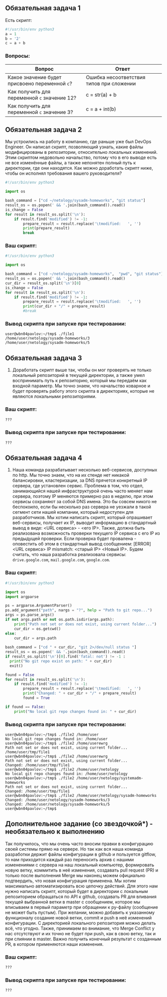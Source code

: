 ## Обязательная задача 1

Есть скрипт:
```python
#!/usr/bin/env python3
a = 1
b = '2'
c = a + b
```

### Вопросы:
| Вопрос  | Ответ |
| ------------- | ------------- |
| Какое значение будет присвоено переменной `c`?  | Ошибка несоответствия типов при сложении |
| Как получить для переменной `c` значение 12?  | c = str(a) + b |
| Как получить для переменной `c` значение 3?  | c = a + int(b)  |

## Обязательная задача 2
Мы устроились на работу в компанию, где раньше уже был DevOps Engineer. Он написал скрипт, позволяющий узнать, какие файлы модифицированы в репозитории, относительно локальных изменений. Этим скриптом недовольно начальство, потому что в его выводе есть не все изменённые файлы, а также непонятен полный путь к директории, где они находятся. Как можно доработать скрипт ниже, чтобы он исполнял требования вашего руководителя?

```python
#!/usr/bin/env python3

import os

bash_command = ["cd ~/netology/sysadm-homeworks", "git status"]
result_os = os.popen(' && '.join(bash_command)).read()
is_change = False
for result in result_os.split('\n'):
    if result.find('modified') != -1:
        prepare_result = result.replace('\tmodified:   ', '')
        print(prepare_result)
        break
```

### Ваш скрипт:
```python
#!/usr/bin/env python3

import os

bash_command = ["cd ~/netology/sysadm-homeworks",  "pwd", "git status"]
result_os = os.popen(' && '.join(bash_command)).read()
cur_dir = result_os.split('\n')[0]
is_change = False
for result in result_os.split('\n'):
    if result.find('modified') != -1:
        prepare_result = result.replace('\tmodified:   ', '')
        print(cur_dir + "/" + prepare_result)
        #break
```

### Вывод скрипта при запуске при тестировании:
```
user@wbn04pavlov:~/tmp$ ./file1
/home/user/netology/sysadm-homeworks/3
/home/user/netology/sysadm-homeworks/5
```

## Обязательная задача 3
1. Доработать скрипт выше так, чтобы он мог проверять не только локальный репозиторий в текущей директории, а также умел воспринимать путь к репозиторию, который мы передаём как входной параметр. Мы точно знаем, что начальство коварное и будет проверять работу этого скрипта в директориях, которые не являются локальными репозиториями.

### Ваш скрипт:
```python
???
```

### Вывод скрипта при запуске при тестировании:
```
???
```

## Обязательная задача 4
1. Наша команда разрабатывает несколько веб-сервисов, доступных по http. Мы точно знаем, что на их стенде нет никакой балансировки, кластеризации, за DNS прячется конкретный IP сервера, где установлен сервис. Проблема в том, что отдел, занимающийся нашей инфраструктурой очень часто меняет нам сервера, поэтому IP меняются примерно раз в неделю, при этом сервисы сохраняют за собой DNS имена. Это бы совсем никого не беспокоило, если бы несколько раз сервера не уезжали в такой сегмент сети нашей компании, который недоступен для разработчиков. Мы хотим написать скрипт, который опрашивает веб-сервисы, получает их IP, выводит информацию в стандартный вывод в виде: <URL сервиса> - <его IP>. Также, должна быть реализована возможность проверки текущего IP сервиса c его IP из предыдущей проверки. Если проверка будет провалена - оповестить об этом в стандартный вывод сообщением: [ERROR] <URL сервиса> IP mismatch: <старый IP> <Новый IP>. Будем считать, что наша разработка реализовала сервисы: `drive.google.com`, `mail.google.com`, `google.com`.

### Ваш скрипт:
```python
#!/usr/bin/env python3

import os
import argparse

ps = argparse.ArgumentParser()
ps.add_argument("path", nargs = "?", help = "Path to git repo...")
args = ps.parse_args()
if not args.path or not os.path.isdir(args.path):
    print("Path not set or does not exist, using current folder...")
    cur_dir = os.getcwd()
else:
    cur_dir = args.path
    
bash_command = ["cd " + cur_dir, "git 2>/dev/null status "]
result_os = os.popen(' && '.join(bash_command)).read()
if result_os.split('\n')[0].find('fatal: not') != -1 :
  print("No git repo exist on path: " + cur_dir)
  exit()

found = False
for result in result_os.split('\n'):
    if result.find('modified') != -1:
        prepare_result = result.replace('\tmodified:   ', '')
        print("Changed: " + cur_dir + "/" + prepare_result)
        found = True

if found == False:
    print("No local git repo changes found in: " + cur_dir)   

```

### Вывод скрипта при запуске при тестировании:
```
user@wbn04pavlov:~/tmp$ ./file2 /home/user
No local git repo changes found in: /home/user
user@wbn04pavlov:~/tmp$ ./file2 /home/userewrg
Path not set or does not exist, using current folder...
/home/user/tmp/file1
user@wbn04pavlov:~/tmp$ ./file2 /home/userewrg
Path not set or does not exist, using current folder...
Changed: /home/user/tmp/file1
user@wbn04pavlov:~/tmp$ ./file2 /home/user/netology
No local git repo changes found in: /home/user/netology
user@wbn04pavlov:~/tmp$ ./file2 /home/user/netology/systemadm-homeworks
Path not set or does not exist, using current folder...
Changed: /home/user/tmp/file1
user@wbn04pavlov:~/tmp$ ./file2 /home/user/netology/sysadm-homeworks
Changed: /home/user/netology/sysadm-homeworks/3
Changed: /home/user/netology/sysadm-homeworks/5
user@wbn04pavlov:~/tmp$ 
```

## Дополнительное задание (со звездочкой*) - необязательно к выполнению

Так получилось, что мы очень часто вносим правки в конфигурацию своей системы прямо на сервере. Но так как вся наша команда разработки держит файлы конфигурации в github и пользуется gitflow, то нам приходится каждый раз переносить архив с нашими изменениями с сервера на наш локальный компьютер, формировать новую ветку, коммитить в неё изменения, создавать pull request (PR) и только после выполнения Merge мы наконец можем официально подтвердить, что новая конфигурация применена. Мы хотим максимально автоматизировать всю цепочку действий. Для этого нам нужно написать скрипт, который будет в директории с локальным репозиторием обращаться по API к github, создавать PR для вливания текущей выбранной ветки в master с сообщением, которое мы вписываем в первый параметр при обращении к py-файлу (сообщение не может быть пустым). При желании, можно добавить к указанному функционалу создание новой ветки, commit и push в неё изменений конфигурации. С директорией локального репозитория можно делать всё, что угодно. Также, принимаем во внимание, что Merge Conflict у нас отсутствуют и их точно не будет при push, как в свою ветку, так и при слиянии в master. Важно получить конечный результат с созданным PR, в котором применяются наши изменения. 

### Ваш скрипт:
```python
???
```

### Вывод скрипта при запуске при тестировании:
```
???
```
